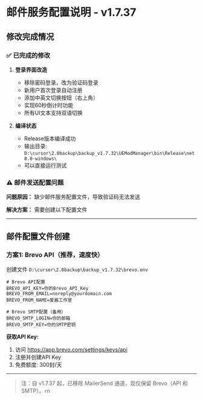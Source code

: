 ﻿# 邮件服务配置说明 - v1.7.37

## 修改完成情况

### ✅ 已完成的修改

1. **登录界面改造**
   - 移除密码登录，改为验证码登录
   - 新用户首次登录自动注册
   - 添加中英文切换按钮（右上角）
   - 实现60秒倒计时功能
   - 所有UI文本支持双语切换

2. **编译状态**
   - Release版本编译成功
   - 输出目录: `D:\cursor\2.0backup\backup_v1.7.32\UEModManager\bin\Release\net8.0-windows\`
   - 可以直接运行测试

### ⚠️ 邮件发送配置问题

**问题原因：** 缺少邮件服务配置文件，导致验证码无法发送

**解决方案：** 需要创建以下配置文件

---

## 邮件配置文件创建

### 方案1: Brevo API（推荐，速度快）

创建文件 `D:\cursor\2.0backup\backup_v1.7.32\brevo.env`

```env
# Brevo API配置
BREVO_API_KEY=你的Brevo_API_Key
BREVO_FROM_EMAIL=noreply@yourdomain.com
BREVO_FROM_NAME=爱酱工作室

# Brevo SMTP配置（备用）
BREVO_SMTP_LOGIN=你的邮箱
BREVO_SMTP_KEY=你的SMTP密钥
```

**获取API Key:**
1. 访问 https://app.brevo.com/settings/keys/api
2. 注册并创建API Key
3. 免费额度: 300封/天

---

> 注：自 v1.7.37 起，已移除 MailerSend 通道，现仅保留 Brevo（API 和 SMTP）。`r`n
